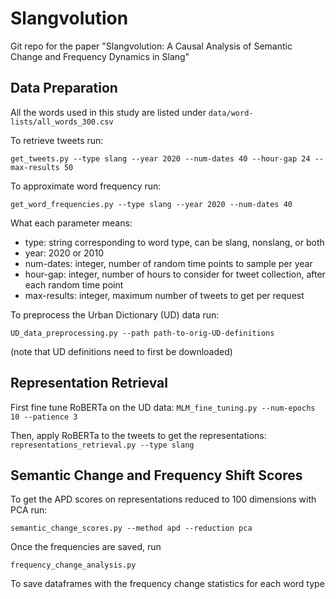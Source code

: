 # Slangvolution
Git repo for the paper "Slangvolution: A Causal Analysis of Semantic Change and Frequency Dynamics in Slang"

## Data Preparation

All the words used in this study are listed under `data/word-lists/all_words_300.csv`

To retrieve tweets run: 

`get_tweets.py --type slang --year 2020 --num-dates 40 --hour-gap 24 --max-results 50`

To approximate word frequency run: 

`get_word_frequencies.py --type slang --year 2020 --num-dates 40`

What each parameter means: 
- type: string corresponding to word type, can be slang, nonslang, or both
- year: 2020 or 2010
- num-dates: integer, number of random time points to sample per year 
- hour-gap: integer, number of hours to consider for tweet collection, after each random time point 
- max-results: integer, maximum number of tweets to get per request 

To preprocess the Urban Dictionary (UD) data run: 

`UD_data_preprocessing.py --path path-to-orig-UD-definitions`

(note that UD definitions need to first be downloaded)

## Representation Retrieval

First fine tune RoBERTa on the UD data: `MLM_fine_tuning.py --num-epochs 10 --patience 3`

Then, apply RoBERTa to the tweets to get the representations: `representations_retrieval.py --type slang`

## Semantic Change and Frequency Shift Scores

To get the APD scores on representations reduced to 100 dimensions with PCA run:

`semantic_change_scores.py --method apd --reduction pca`

Once the frequencies are saved, run 

`frequency_change_analysis.py`

To save dataframes with the frequency change statistics for each word type 
